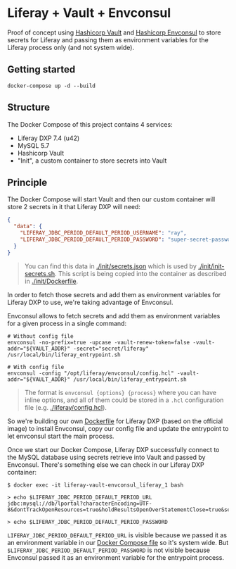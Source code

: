 # Liferay + Vault + Envconsul

Proof of concept using [Hashicorp Vault](https://github.com/hashicorp/vault) and [Hashicorp Envconsul](https://github.com/hashicorp/envconsul) to store secrets for Liferay and passing them as environment variables for the Liferay process only (and not system wide).

## Getting started

```shell
docker-compose up -d --build
```

## Structure

The Docker Compose of this project contains 4 services:

- Liferay DXP 7.4 (u42)
- MySQL 5.7
- Hashicorp Vault
- "Init", a custom container to store secrets into Vault

## Principle

The Docker Compose will start Vault and then our custom container will store 2 secrets in it that Liferay DXP will need:

```json
{
  "data": {
    "LIFERAY_JDBC_PERIOD_DEFAULT_PERIOD_USERNAME": "ray",
    "LIFERAY_JDBC_PERIOD_DEFAULT_PERIOD_PASSWORD": "super-secret-password"
  }
}
```

> You can find this data in [./init/secrets.json](init/secrets.json) which is used by [./init/init-secrets.sh](init/init-secrets.sh). This script is being copied into the container as described in [./init/Dockerfile](init/Dockerfile).

In order to fetch those secrets and add them as environment variables for Liferay DXP to use, we're taking advantage of Envconsul.

Envconsul allows to fetch secrets and add them as environment variables for a given process in a single command:

```shell
# Without config file
envconsul -no-prefix=true -upcase -vault-renew-token=false -vault-addr="${VAULT_ADDR}" -secret="secret/liferay" /usr/local/bin/liferay_entrypoint.sh

# With config file
envconsul -config "/opt/liferay/envconsul/config.hcl" -vault-addr="${VAULT_ADDR}" /usr/local/bin/liferay_entrypoint.sh
```

> The format is `envconsul {options} {process}` where you can have inline options, and all of them could be stored in a `.hcl` configuration file (e.g. [./liferay/config.hcl](liferay/config.hcl)).

So we're building our own [Dockerfile](liferay/Dockerfile) for Liferay DXP (based on the official image) to install Envconsul, copy our config file and update the entrypoint to let envconsul start the main process.

Once we start our Docker Compose, Liferay DXP successfully connect to the MySQL database using secrets retrieve into Vault and passed by Envconsul. There's something else we can check in our Liferay DXP container:

```shell
$ docker exec -it liferay-vault-envconsul_liferay_1 bash

> echo $LIFERAY_JDBC_PERIOD_DEFAULT_PERIOD_URL
jdbc:mysql://db/lportal?characterEncoding=UTF-8&dontTrackOpenResources=true&holdResultsOpenOverStatementClose=true&serverTimezone=GMT&useFastDateParsing=false&useUnicode=true

> echo $LIFERAY_JDBC_PERIOD_DEFAULT_PERIOD_PASSWORD

```

`LIFERAY_JDBC_PERIOD_DEFAULT_PERIOD_URL` is visible because we passed it as an environment variable in our [Docker Compose file](docker-compose.yml#L37) so it's system wide. But `$LIFERAY_JDBC_PERIOD_DEFAULT_PERIOD_PASSWORD` is not visible because Envconsul passed it as an environment variable for the entrypoint process.
